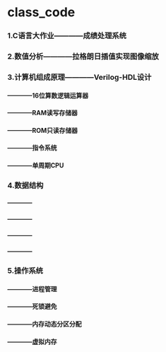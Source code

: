 # class_code
### 1.C语言大作业————成绩处理系统
### 2.数值分析————拉格朗日插值实现图像缩放
### 3.计算机组成原理————Verilog-HDL设计
####  ————16位算数逻辑运算器
####  ————RAM读写存储器
####  ————ROM只读存储器
####  ————指令系统
####  ————单周期CPU
### 4.数据结构
####  ————
####  ————
####  ————
####  ————
### 5.操作系统
####  ————进程管理
####  ————死锁避免
####  ————内存动态分区分配
####  ————虚拟内存
